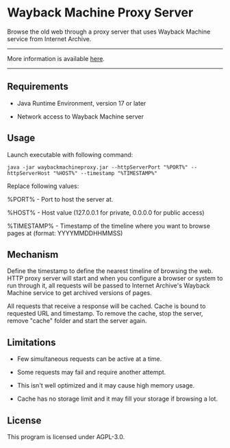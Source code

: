 Wayback Machine Proxy Server
===========

Browse the old web through a proxy server that uses Wayback Machine service from Internet Archive.

---

More information is available [here](https://wmps.kobalt.dev).

---

## Requirements

- Java Runtime Environment, version 17 or later

- Network access to Wayback Machine server

## Usage

Launch executable with following command:

```java -jar waybackmachineproxy.jar --httpServerPort "%PORT%" --httpServerHost "%HOST%" --timestamp "%TIMESTAMP%"```

Replace following values:

%PORT% - Port to host the server at.

%HOST% - Host value (127.0.0.1 for private, 0.0.0.0 for public access)

%TIMESTAMP% - Timestamp of the timeline where you want to browse pages at (format: YYYYMMDDHHMMSS)

## Mechanism

Define the timestamp to define the nearest timeline of browsing the web. HTTP proxy server will start and when you
configure a browser or system to run through it, all requests will be passed to Internet Archive's Wayback Machine
service to get archived versions of pages.

All requests that receive a response will be cached. Cache is bound to requested URL and timestamp. To remove the cache,
stop the server, remove "cache" folder and start the server again.

## Limitations

- Few simultaneous requests can be active at a time.

- Some requests may fail and require another attempt.

- This isn't well optimized and it may cause high memory usage.

- Cache has no storage limit and it may fill your storage if browsing a lot.

## License

This program is licensed under AGPL-3.0.